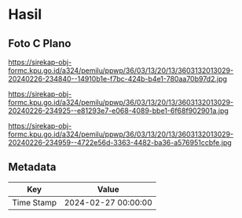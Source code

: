 # Hasil

## Foto C Plano

https://sirekap-obj-formc.kpu.go.id/a324/pemilu/ppwp/36/03/13/20/13/3603132013029-20240226-234840--14910b1e-f7bc-424b-b4e1-780aa70b97d2.jpg

https://sirekap-obj-formc.kpu.go.id/a324/pemilu/ppwp/36/03/13/20/13/3603132013029-20240226-234925--e81293e7-e068-4089-bbe1-6f68f902901a.jpg

https://sirekap-obj-formc.kpu.go.id/a324/pemilu/ppwp/36/03/13/20/13/3603132013029-20240226-234959--4722e56d-3363-4482-ba36-a576951ccbfe.jpg


## Metadata

| Key        | Value               |
| ---------- | ------------------- |
| Time Stamp | 2024-02-27 00:00:00 |



